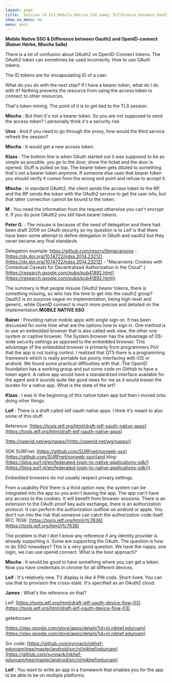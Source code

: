```yaml
---
layout: page
title:  Session 24 &lt;Mobile Native SSO &amp; Difference between Oauth2 and OpenID-connect&gt; (11:30/Room A06) (T)
show_on_menu: no
menu: main
---
```



**Mobile Native SSO &amp; Difference between Oauth2 and OpenID-connect** **(Rainer Hörbe, Mischa Salle)**

There is a lot of confusion about OAuth2 vs OpenID-Connect tokens. The OAuth2 token can sometimes be used incorrectly. How to use OAuth tokens.

The ID tokens are for encapsulating ID of a user.

What do you do with the next step? If I have a bearer token, what do I do with it? Nothing prevents the resource from using the access token to connect to other resources.

That&#39;s token mining. The point of it is to get tied to the TLS session.

**Mischa** : But then it&#39;s not a bearer token. So you are not supposed to send the access token? I personally think it&#39;s a security risk.

**Uros** : And if you need to go through the proxy, how would the third service refresh the session?

**Mischa** : It would get a new access token.

**Klaas** : The bottom line is when OAuth started out it was supposed to be as simple as possible, you go to the door, show the ticket and the door is opened. Stuff is pulled on top. The bearer token gets diluted to something that&#39;s not a bearer token anymore. If someone else uses that bearer token you should verify it comes from the wrong end point and refuse to accept it.

**Mischa** : in standard OAuth2, the client sends the access token to the RP, and the RP sends the token with the OAuth2 service to get the user info, but that latter connection cannot be bound to the token.

**M** : You need the information from the request otherwise you can&#39;t encrypt it. If you do pure OAuth2 you still have bearer tokens.

**Peter G.** : The misuse is because of the need of delegation and there had been draft 2009 on OAuth security so my question is to Leif is that there have been some attempt to define delegation in OAuth and oauth2 but they never became any final standards.

Delegation example: https://github.com/rescrv/libmacaroons - [https://dx.doi.org/10.14722/ndss.2014.23212](https://dx.doi.org/10.14722/ndss.2014.23212) - &quot;Macaroons: Cookies with Contextual Caveats for Decentralized Authorization in the Cloud&quot; ( [https://research.google.com/pubs/pub41892.html](https://research.google.com/pubs/pub41892.html))

The summary is that people misuse OAuth2 bearer tokens, there is something missing, so who has the time to get into the oauth2 group? Oauth2 is on purpose vague on implementation, being high-level and generic, while OpenID connect is much more precise and detailed on the implementation.**MOBILE NATIVE SSO**

**Rainer** : Providing native mobile apps with single sign on. It has been discussed for some time what are the options how to sign in. One method is to use an embedded browser that is also called web view, the other one system or captive browser. The System browser has the advantage of OS-wide security settings as opposed to the embedded browser. This advantage of the embedded browser is primarily from programmers PoV that the app is not losing control. I realized that QT5 there is a programming framework which is really portable but poorly interfacing with iOS or android. We found some practical difficulties with that. The OpenID foundation has a working group and put some code on GitHub to have a token agent. A native app would have a standardized interface available for the agent and it sounds quite like good news for me as it would lessen the burden for a native app. What is the state of the art?

**Klaas** : I was in the beginning of this native token app but then I moved onto doing other things.

**Leif** : There is a draft called ietf oauth native apps. I think it&#39;s meant to also some of this stuff.

Reference: [https://tools.ietf.org/html/draft-ietf-oauth-native-apps](https://tools.ietf.org/html/draft-ietf-oauth-native-apps)

[http://openid.net/wg/napps/](http://openid.net/wg/napps/)

SDK SURFnet: [https://github.com/SURFnet/nonweb-sso](https://github.com/SURFnet/nonweb-sso)(and blog: [https://blog.surf.nl/en/federated-login-to-native-applications-sdk/](https://blog.surf.nl/en/federated-login-to-native-applications-sdk/))

Embedded browsers do not usually respect privacy settings.

From a usability PoV there is a third option now, the system can be integrated into the app so you aren&#39;t leaving the app. The app can&#39;t have any access to the cookies. It will benefit from browser sessions. There is an extension to the OAuth proof key auto exchange, there is an authorization protocol. It can perform the authorization outflow on android or apple. You don&#39;t run into the risk that someone can catch the authorization code itself. RFC 7636: [https://tools.ietf.org/html/rfc7636](https://tools.ietf.org/html/rfc7636)

The problem is that I don&#39;t know any reference if any identity provider is already supporting it. Some are supporting the OAuth. The question is how to do SSO nowadays? This is a very good question. We have the napps, one login, we can use openid connect. What is the best approach?

**Mischa** : It would be good to have something where you can get a token. Now you have credentials in chrome for all different devices.

**Leif** : It&#39;s relatively new. TV display is like 4 PIN code. Short-lived. You can use that to provision the cross-state. It&#39;s specified as an OAuth2 cloud.

**James** : What&#39;s the reference on that?

Leif: [https://tools.ietf.org/html/draft-ietf-oauth-device-flow-03](https://tools.ietf.org/html/draft-ietf-oauth-device-flow-03)

geteduroam

[https://play.google.com/store/apps/details?id=nl.nikhef.eduroam](https://play.google.com/store/apps/details?id=nl.nikhef.eduroam)

Src code: [https://github.com/synnack/nikhef-eduroam/tree/master/android/src/nl/nikhef/eduroam](https://github.com/synnack/nikhef-eduroam/tree/master/android/src/nl/nikhef/eduroam)

**Leif** : You want to write an app in a framework that enables you for the app to be able to be on multiple platforms.
